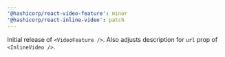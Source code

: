 ```yaml
---
'@hashicorp/react-video-feature': minor
'@hashicorp/react-inline-video': patch
---
```


Initial release of `<VideoFeature />`. Also adjusts description for `url` prop of `<InlineVideo />`.
